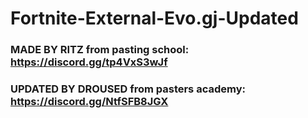 # Fortnite-External-Evo.gj-Updated

### MADE BY RITZ from pasting school: https://discord.gg/tp4VxS3wJf

### UPDATED BY DROUSED from pasters academy: https://discord.gg/NtfSFB8JGX
